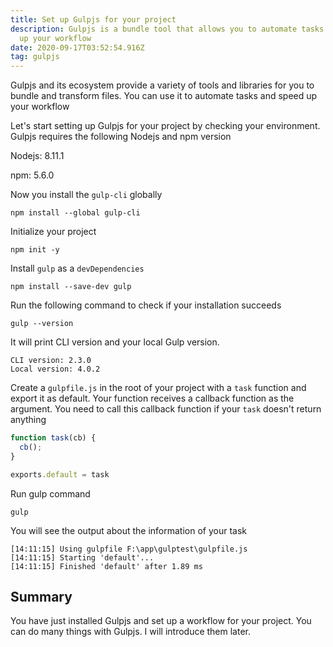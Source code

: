 ```yaml
---
title: Set up Gulpjs for your project
description: Gulpjs is a bundle tool that allows you to automate tasks and speed
  up your workflow
date: 2020-09-17T03:52:54.916Z
tag: gulpjs
---
```

Gulpjs and its ecosystem provide a variety of tools and libraries for you to bundle and transform files. You can use it to automate tasks and speed up your workflow

Let's start setting up Gulpjs for your project by checking your environment. Gulpjs requires the following Nodejs and npm version

Nodejs: 8.11.1

npm: 5.6.0

Now you install the `gulp-cli` globally

```
npm install --global gulp-cli
```

Initialize your project

```
npm init -y
```

Install `gulp` as a `devDependencies`

```
npm install --save-dev gulp
```

Run the following command to check if your installation succeeds

```
gulp --version
```

It will print CLI version and your local Gulp version.

```
CLI version: 2.3.0  
Local version: 4.0.2
```

Create a `gulpfile.js` in the root of your project with a `task` function and export it as default. Your function receives a callback function as the argument. You need to call this callback function if your `task` doesn't return anything

```javascript
function task(cb) {
  cb();
}

exports.default = task
```

Run gulp command

```
gulp
```

You will see the output about the information of your task

```
[14:11:15] Using gulpfile F:\app\gulptest\gulpfile.js
[14:11:15] Starting 'default'...
[14:11:15] Finished 'default' after 1.89 ms
```

## Summary

You have just installed Gulpjs and set up a workflow for your project. You can do many things with Gulpjs. I will introduce them later.